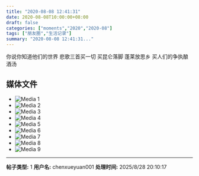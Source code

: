 ```yaml
---
title: "2020-08-08 12:41:31"
date: 2020-08-08T10:00:00+08:00
draft: false
categories: ["moments","2020","2020-08"]
tags: ["朋友圈","生活记录"]
summary: "2020-08-08 12:41:31..."
---
```


你说你知道他们的世界
悲歌三首买一切
买昆仑落脚 蓬莱放思乡
买人们的争执酿酒汤

## 媒体文件

- ![Media 1](/Moments/photos/2020-08-08/202008081241310.jpg)
- ![Media 2](/Moments/photos/2020-08-08/202008081241311.jpg)
- ![Media 3](/Moments/photos/2020-08-08/202008081241312.jpg)
- ![Media 4](/Moments/photos/2020-08-08/202008081241313.jpg)
- ![Media 5](/Moments/photos/2020-08-08/202008081241314.jpg)
- ![Media 6](/Moments/photos/2020-08-08/202008081241315.jpg)
- ![Media 7](/Moments/photos/2020-08-08/202008081241316.jpg)
- ![Media 8](/Moments/photos/2020-08-08/202008081241317.jpg)
- ![Media 9](/Moments/photos/2020-08-08/202008081241318.jpg)

---

**帖子类型:** 1
**用户名:** chenxueyuan001
**处理时间:** 2025/8/28 20:10:17